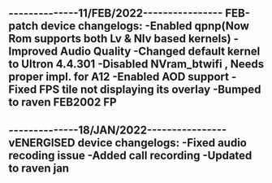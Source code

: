 

--------------11/FEB/2022----------------
FEB-patch device changelogs:
-Enabled qpnp(Now Rom supports both Lv & Nlv based kernels)
-Improved Audio Quality
-Changed default kernel to Ultron 4.4.301
-Disabled NVram_btwifi , Needs proper impl. for A12
-Enabled AOD support
-Fixed FPS tile not displaying its overlay
-Bumped to raven FEB2002 FP
------------------------------------------




--------------18/JAN/2022----------------
vENERGISED device changelogs:
-Fixed audio recoding issue 
-Added call recording
-Updated to raven jan 
------------------------------------------

